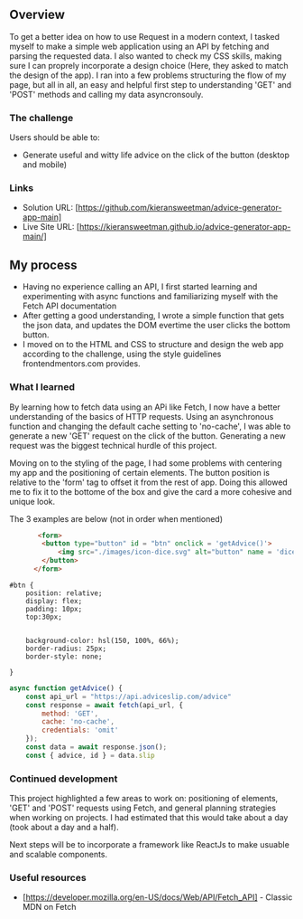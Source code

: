 ## Overview

To get a better idea on how to use Request in a modern context, I tasked myself to make a simple web application using an API by fetching and parsing the requested data. 
I also wanted to check my CSS skills, making sure I can proprely incorporate a design choice (Here, they asked to match the design of the app). 
I ran into a few problems structuring the flow of my page, but all in all, an easy and helpful first step to understanding 'GET' and 'POST' methods and calling my data asyncronsouly. 

### The challenge

Users should be able to:

- Generate useful and witty life advice on the click of the button (desktop and mobile)


### Links

- Solution URL: [https://github.com/kieransweetman/advice-generator-app-main]
- Live Site URL: [https://kieransweetman.github.io/advice-generator-app-main/]

## My process

- Having no experience calling an API, I first started learning and experimenting with async functions and familiarizing myself with the Fetch API documentation
- After getting a good understanding, I wrote a simple function that gets the json data, and updates the DOM evertime the user clicks the bottom button. 
- I moved on to the HTML and CSS to structure and design the web app according to the challenge, using the style guidelines frontendmentors.com provides. 

### What I learned

By learning how to fetch data using an APi like Fetch, I now have a better understanding of the basics of HTTP requests. Using an asynchronous function and changing the default cache setting to 'no-cache', I was able to generate a new 'GET' request on the click of the button. Generating a new request was the biggest technical hurdle of this project. 

Moving on to the styling of the page, I had some problems with centering my app and the positioning of certain elements. The button position is relative to the 'form' tag to offset it from the rest of app.  Doing this allowed me to fix it to the bottome of the box and give the card a more cohesive and unique look. 

The 3 examples are below (not in order when mentioned)

```html
       <form> 
        <button type="button" id = "btn" onclick = 'getAdvice()'>
            <img src="./images/icon-dice.svg" alt="button" name = 'dice'>
        </button>
      </form>
```
```
#btn {
    position: relative;
    display: flex;
    padding: 10px;
    top:30px;
    
   
    background-color: hsl(150, 100%, 66%);
    border-radius: 25px;
    border-style: none;
    
}
```
```js
async function getAdvice() {
    const api_url = "https://api.adviceslip.com/advice"
    const response = await fetch(api_url, {
        method: 'GET',
        cache: 'no-cache',
        credentials: 'omit'
    });
    const data = await response.json();
    const { advice, id } = data.slip
```

### Continued development

This project highlighted a few areas to work on: positioning of elements, 'GET' and 'POST' requests using Fetch, and general planning strategies when working on projects. I had estimated that this would take about a day (took about a day and a half).

Next steps will be to incorporate a framework like ReactJs to make usuable and scalable components. 

### Useful resources

- [https://developer.mozilla.org/en-US/docs/Web/API/Fetch_API] - Classic MDN on Fetch







